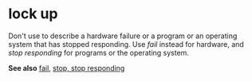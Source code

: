 # lock up

Don't use to describe a hardware failure or a program or an operating system that has stopped responding. Use *fail* instead for hardware, and *stop responding* for programs or the operating system.

**See also** [fail](/style-guide/a-z-word-list-term-collections/f/fail), [stop, stop responding](/style-guide/a-z-word-list-term-collections/s/stop-stop-responding)
